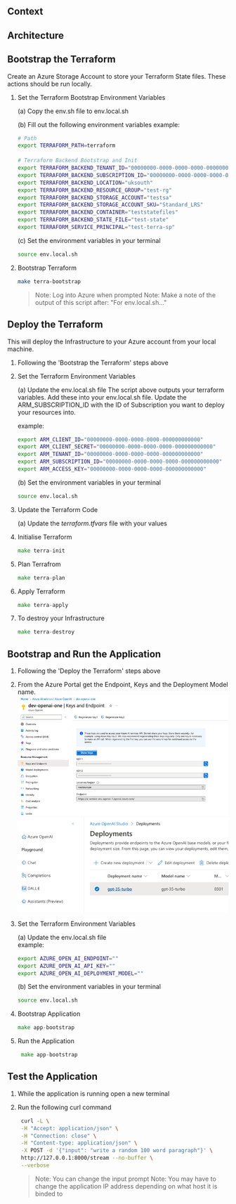 

## Context


## Architecture

## Bootstrap the Terraform 
Create an Azure Storage Account to store your Terraform State files. These actions should be run locally.

1. Set the Terraform Bootstrap Environment Variables

    (a) Copy the env.sh file to env.local.sh

    (b) Fill out the following environment variables
    example:
    ```bash
    # Path 
    export TERRAFORM_PATH=terraform

    # Terraform Backend Bootstrap and Init 
    export TERRAFORM_BACKEND_TENANT_ID="00000000-0000-0000-0000-000000000000"
    export TERRAFORM_BACKEND_SUBSCRIPTION_ID="00000000-0000-0000-0000-000000000000"
    export TERRAFORM_BACKEND_LOCATION="uksouth"
    export TERRAFORM_BACKEND_RESOURCE_GROUP="test-rg"
    export TERRAFORM_BACKEND_STORAGE_ACCOUNT="testsa"
    export TERRAFORM_BACKEND_STORAGE_ACCOUNT_SKU="Standard_LRS"
    export TERRAFORM_BACKEND_CONTAINER="teststatefiles"
    export TERRAFORM_BACKEND_STATE_FILE="test-state"
    export TERRAFORM_SERVICE_PRINCIPAL="test-terra-sp"
    ```
    (c) Set the environment variables in your terminal 
    ```bash
    source env.local.sh
    ```

2. Bootstrap Terraform 
    ```bash
    make terra-bootstrap
    ```
    > Note: Log into Azure when prompted 
    > Note: Make a note of the output of this script after: "For env.local.sh..."

## Deploy the Terraform
This will deploy the Infrastructure to your Azure account from your local machine.

1. Following the 'Bootstrap the Terraform' steps above
   
2. Set the Terraform Environment Variables

   (a) Update the env.local.sh file
    The script above outputs your terraform variables. Add these into your env.local.sh file.
    Update the ARM_SUBSCRIPTION_ID with the ID of Subscription you want to deploy your resources into.
   
    example:
    ```bash
    export ARM_CLIENT_ID="00000000-0000-0000-0000-000000000000"
    export ARM_CLIENT_SECRET="00000000-0000-0000-0000-000000000000"
    export ARM_TENANT_ID="00000000-0000-0000-0000-000000000000"
    export ARM_SUBSCRIPTION_ID="00000000-0000-0000-0000-000000000000"
    export ARM_ACCESS_KEY="00000000-0000-0000-0000-000000000000"
    ```

    (b) Set the environment variables in your terminal
    ```bash
    source env.local.sh
    ```

3. Update the Terraform Code

   (a) Update the _terraform.tfvars_ file with your values 


4. Initialise Terraform 
    ```go
    make terra-init
    ```

5. Plan Terrafrom 
    ```go
    make terra-plan
    ```

6. Apply Terraform 
    ```go
    make terra-apply
    ```

7. To destroy your Infrastructure 
    ```go
    make terra-destroy
    ```

## Bootstrap and Run the Application
1. Following the 'Deploy the Terraform' steps above

2. From the Azure Portal get the Endpoint, Keys and the Deployment Model name. 
   ![](assets/aoai_credentials.png)
   ![](assets/deployment_models.png)

3. Set the Terraform Environment Variables

   (a) Update the env.local.sh file   
    example:
    ```bash
    export AZURE_OPEN_AI_ENDPOINT=""
    export AZURE_OPEN_AI_API_KEY=""
    export AZURE_OPEN_AI_DEPLOYMENT_MODEL=""
    ```

    (b) Set the environment variables in your terminal
    ```bash
    source env.local.sh
    ```

4. Bootstrap Application 
    ```go
    make app-bootstrap
    ```

5. Run the Application 
   ```go
    make app-bootstrap
    ```

## Test the Application
1. While the application is running open a new terminal

2. Run the following curl command
   ```bash
    curl -L \
    -H "Accept: application/json" \
    -H "Connection: close" \
    -H "Content-type: application/json" \
    -X POST -d '{"input": "write a random 100 word paragraph"}' \
    http://127.0.0.1:8000/stream --no-buffer \
    --verbose 
    ```
    > Note: You can change the input prompt
    > Note: You may have to change the application IP address depending on what host it is binded to
